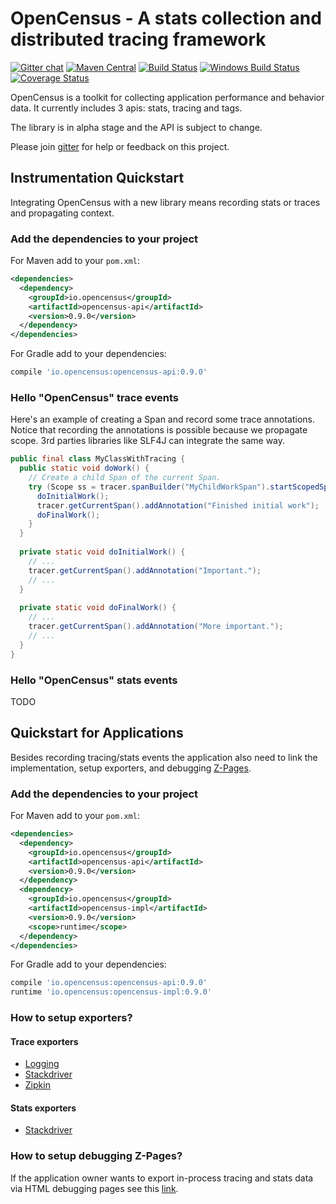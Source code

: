 # OpenCensus - A stats collection and distributed tracing framework
[![Gitter chat][gitter-image]][gitter-url]
[![Maven Central][maven-image]][maven-url]
[![Build Status][travis-image]][travis-url]
[![Windows Build Status][appveyor-image]][appveyor-url]
[![Coverage Status][coverage-image]][coverage-url]


OpenCensus is a toolkit for collecting application performance and behavior data. It currently 
includes 3 apis: stats, tracing and tags.

The library is in alpha stage and the API is subject to change.

Please join [gitter](https://gitter.im/census-instrumentation/Lobby) for help or feedback on this
project.

## Instrumentation Quickstart

Integrating OpenCensus with a new library means recording stats or traces and propagating context.

### Add the dependencies to your project

For Maven add to your `pom.xml`:
```xml
<dependencies>
  <dependency>
    <groupId>io.opencensus</groupId>
    <artifactId>opencensus-api</artifactId>
    <version>0.9.0</version>
  </dependency>
</dependencies>
```

For Gradle add to your dependencies:
```gradle
compile 'io.opencensus:opencensus-api:0.9.0'
```

### Hello "OpenCensus" trace events

Here's an example of creating a Span and record some trace annotations. Notice that recording the
annotations is possible because we propagate scope. 3rd parties libraries like SLF4J can integrate
the same way.

```java
public final class MyClassWithTracing {
  public static void doWork() {
    // Create a child Span of the current Span.
    try (Scope ss = tracer.spanBuilder("MyChildWorkSpan").startScopedSpan()) {
      doInitialWork();
      tracer.getCurrentSpan().addAnnotation("Finished initial work");
      doFinalWork();
    }
  }
  
  private static void doInitialWork() {
    // ...
    tracer.getCurrentSpan().addAnnotation("Important.");
    // ...
  }
  
  private static void doFinalWork() {
    // ...
    tracer.getCurrentSpan().addAnnotation("More important.");
    // ...
  }
}
```

### Hello "OpenCensus" stats events

TODO

## Quickstart for Applications

Besides recording tracing/stats events the application also need to link the implementation, 
setup exporters, and debugging [Z-Pages](https://github.com/census-instrumentation/opencensus-java/tree/master/contrib/zpages).

### Add the dependencies to your project

For Maven add to your `pom.xml`:
```xml
<dependencies>
  <dependency>
    <groupId>io.opencensus</groupId>
    <artifactId>opencensus-api</artifactId>
    <version>0.9.0</version>
  </dependency>
  <dependency>
    <groupId>io.opencensus</groupId>
    <artifactId>opencensus-impl</artifactId>
    <version>0.9.0</version>
    <scope>runtime</scope>
  </dependency>
</dependencies>
```

For Gradle add to your dependencies:
```gradle
compile 'io.opencensus:opencensus-api:0.9.0'
runtime 'io.opencensus:opencensus-impl:0.9.0'
```

### How to setup exporters?

#### Trace exporters
* [Logging][TraceExporterLogging]
* [Stackdriver][TraceExporterStackdriver]
* [Zipkin][TraceExporterZipkin]

#### Stats exporters
* [Stackdriver][StatsExporterStackdriver]

### How to setup debugging Z-Pages?

If the application owner wants to export in-process tracing and stats data via HTML debugging pages 
see this [link](https://github.com/census-instrumentation/opencensus-java/tree/master/contrib/zpages#quickstart).

[travis-image]: https://travis-ci.org/census-instrumentation/opencensus-java.svg?branch=master
[travis-url]: https://travis-ci.org/census-instrumentation/opencensus-java
[appveyor-image]: https://ci.appveyor.com/api/projects/status/hxthmpkxar4jq4be/branch/master?svg=true
[appveyor-url]: https://ci.appveyor.com/project/opencensusjavateam/opencensus-java/branch/master
[maven-image]: https://maven-badges.herokuapp.com/maven-central/io.opencensus/opencensus-api/badge.svg
[maven-url]: https://maven-badges.herokuapp.com/maven-central/io.opencensus/opencensus-api
[coverage-image]: https://coveralls.io/repos/census-instrumentation/opencensus-java/badge.svg?branch=master&service=github
[coverage-url]: https://coveralls.io/github/census-instrumentation/opencensus-java?branch=master
[gitter-image]: https://badges.gitter.im/census-instrumentation/lobby.svg
[gitter-url]: https://gitter.im/census-instrumentation/lobby?utm_source=badge&utm_medium=badge&utm_campaign=pr-badge&utm_content=badge
[TraceExporterLogging]: https://github.com/census-instrumentation/opencensus-java/tree/master/exporters/trace/logging#quickstart
[TraceExporterStackdriver]: https://github.com/census-instrumentation/opencensus-java/tree/master/exporters/trace/stackdriver#quickstart
[TraceExporterZipkin]: https://github.com/census-instrumentation/opencensus-java/tree/master/exporters/trace/zipkin#quickstart
[StatsExporterStackdriver]: https://github.com/census-instrumentation/opencensus-java/tree/master/exporters/stats/stackdriver#quickstart

